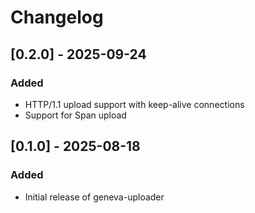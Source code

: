 # Changelog

## [0.2.0] - 2025-09-24

### Added
- HTTP/1.1 upload support with keep-alive connections
- Support for Span upload

## [0.1.0] - 2025-08-18

### Added
- Initial release of geneva-uploader
